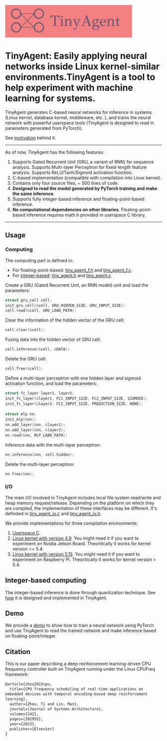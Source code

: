 ![](assets/logo.png)
# TinyAgent: Easily applying neural networks inside Linux kernel-similar environments.TinyAgent is a tool to help experiment with machine learning for systems.
TinyAgent generates C-based neural networks for inference in systems (Linux kernel, database kernel, middleware, etc. ), and trains the neural network with powerful userspace tools (TinyAgent is designed to read in parameters generated from PyTorch).

See [motivation](./doc/motivation.md) behind it.

***

As of now, TinyAgent has the following features:
1. Supports Gated Recurrent Unit (GRU, a variant of RNN) for sequence analysis. Supports Multi-layer Perceptron for fixed-length feature analysis. Supports ReLU/Tanh/Sigmoid activation function.
2. C-based implementation (compatible with compilation into Linux kernel).
3. Contains only four source files, ~ 500 lines of code.
4. **Designed to read the model generated by PyTorch training and make the same inference**.
5. Supports fully integer-based inference and floating-point-based inference.
6. **No computational dependencies on other libraries**.  Floating-point-based inference requires math.h provided in userspace C library.

***

## Usage

### Computing

The computing part is defined in:

* For floating-point-based: [tiny_agent_f.h](./src/floating_point_based/tiny_agent_f.h) and [tiny_agent_f.c](./src/floating_point_based/tiny_agent_f.c).
* For [integer-based](./doc/quantization.md): [tiny_agent.h](./src/integer_based/tiny_agent.h) and [tiny_agent.c](./src/integer_based/tiny_agent.c).

Create a GRU (Gated Recurrent Unit, an RNN model) unit and load the parameters:
```c
struct gru_cell cell;
init_gru_cell(&cell, GRU_HIDDEN_SIZE, GRU_INPUT_SIZE);
cell.read(&cell, GRU_LOAD_PATH);
```
Clear the information of the hidden vector of the GRU cell:
```c
cell.clear(&cell);
```
Fusing data into the hidden vector of GRU cell:
```c
cell.inference(&cell, &DATA);
```
Delete the GRU cell:
```c
cell.free(&cell);
```

Define a multi-layer perceptron with one hidden layer and sigmoid activation function, and load the parameters:
```c
struct fc_layer layer1, layer2;
init_fc_layer(&layer1, FC1_INPUT_SIZE, FC2_INPUT_SIZE, SIGMOID);
init_fc_layer(&layer2, FC2_INPUT_SIZE, PREDICTION_SIZE, NONE);

struct mlp nn;
init_mlp(&nn);
nn.add_layer(&nn, &layer1);
nn.add_layer(&nn, &layer2);
nn.read(&nn, MLP_LOAD_PATH);
```
Inference data with the multi-layer perceptron:
```c
nn.inference(&nn, cell.hidden);
```
Delete the multi-layer perceptron:
```c
nn.free(&nn);
```

### I/O

The main I/O involved in TinyAgent includes local file system read/write and heap memory request/release.
Depending on the platform on which they are compiled, the implementation of these interfaces may be different.
It's definded in [tiny_agent_io.c](./src/integer_based/tiny_agent_io.c) and [tiny_agent_io.h](./src/integer_based/tiny_agent_io.h).

We provide implementations for three compilation environments:
1. [Userspace C](./src/io_interfaces_for_replacement/standard_userspace_c/).
2. [Linux kernel with version 4.9](./src/io_interfaces_for_replacement/linux_kernel_v1/). You might need it if you want to experiment on Nvidia Jetson Board. Theoritically it works for kernel version <= 5.4.
3. [Linux kernel with version 5.15](./src/io_interfaces_for_replacement/linux_kernel_v2/). You might need it if you want to experiment on Raspberry Pi. Theoritically it works for kernel version > 5.4.

## Integer-based computing

The integer-based inference is done through quantization technique.
See [how](./doc/quantization.md) it is designed and implemented in TinyAgent.

## Demo

We provide a [demo](./doc/demo_sa.md) to show how to train a neural network using PyTorch and use TinyAgent to read the trained network and make inference based on floating-point/integer.

## Citation

This is our paper describing a deep reinforcement learning-driven CPU frequency controller built on TinyAgent running under the Linux CPUFreq framework:

```
@article{zhou2023cpu,
  title={CPU frequency scheduling of real-time applications on embedded devices with temporal encoding-based deep reinforcement learning},
  author={Zhou, Ti and Lin, Man},
  journal={Journal of Systems Architecture},
  volume={142},
  pages={102955},
  year={2023},
  publisher={Elsevier}
}
```
